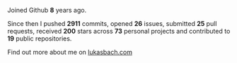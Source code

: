 Joined Github **8** years ago.

Since then I pushed **2911** commits, opened **26** issues, submitted **25** pull requests, received **200** stars across **73** personal projects and contributed to **19** public repositories.

Find out more about me on [lukasbach.com](https://lukasbach.com)
